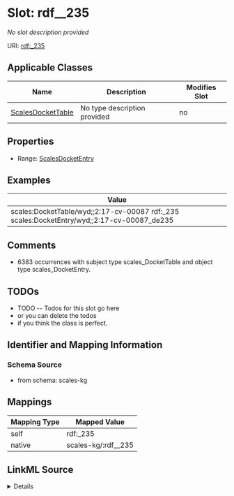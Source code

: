 

# Slot: rdf__235


_No slot description provided_





URI: [rdf:_235](http://www.w3.org/1999/02/22-rdf-syntax-ns#_235)



<!-- no inheritance hierarchy -->





## Applicable Classes

| Name | Description | Modifies Slot |
| --- | --- | --- |
| [ScalesDocketTable](../classes/ScalesDocketTable.md) | No type description provided |  no  |







## Properties

* Range: [ScalesDocketEntry](../classes/ScalesDocketEntry.md)






## Examples

| Value |
| --- |
| scales:DocketTable/wyd;;2:17-cv-00087 rdf:_235 scales:DocketEntry/wyd;;2:17-cv-00087_de235 |

## Comments

* 6383 occurrences with subject type scales_DocketTable and object type scales_DocketEntry.

## TODOs

* TODO -- Todos for this slot go here
* or you can delete the todos
* if you think the class is perfect.

## Identifier and Mapping Information







### Schema Source


* from schema: scales-kg




## Mappings

| Mapping Type | Mapped Value |
| ---  | ---  |
| self | rdf:_235 |
| native | scales-kg/:rdf__235 |




## LinkML Source

<details>
```yaml
name: rdf__235
description: No slot description provided
todos:
- TODO -- Todos for this slot go here
- or you can delete the todos
- if you think the class is perfect.
comments:
- 6383 occurrences with subject type scales_DocketTable and object type scales_DocketEntry.
examples:
- value: scales:DocketTable/wyd;;2:17-cv-00087 rdf:_235 scales:DocketEntry/wyd;;2:17-cv-00087_de235
from_schema: scales-kg
rank: 1000
slot_uri: rdf:_235
alias: rdf__235
domain_of:
- scales_DocketTable
range: scales_DocketEntry

```
</details>